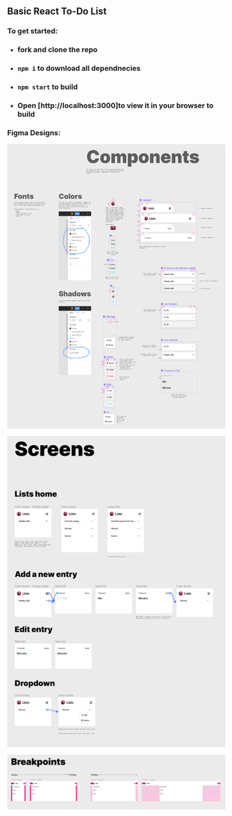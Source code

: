 ## Basic React To-Do List

### To get started:

* ### fork and clone the repo
* ###  `npm i` to download all dependnecies
* ### `npm start` to build
* ### Open [http://localhost:3000]to view it in your browser to build

### Figma Designs:
![components](figmaDesigns/components.png)

![screens](figmaDesigns/screens.png)

![breakpoints](figmaDesigns/breakpoints.png)
